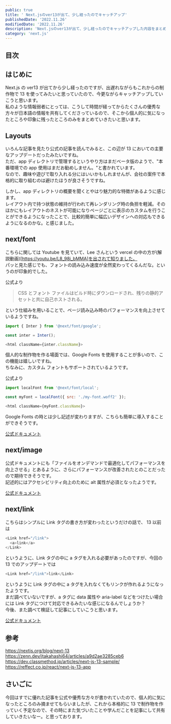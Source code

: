 ```yaml
---
public: true
title: ' Next.jsのver13が出て、少し経ったのでキャッチアップ'
publishedDate: '2022.11.26'
modifiedDate: '2022.11.26'
description: 'Next.jsのver13が出て、少し経ったのでキャッチアップした内容をまとめ'
category: 'next.js'
---
```


## 目次

## はじめに

Next.js の ver13 が出てから少し経ったのですが、出遅れながらもこれからの制作物で 13 を使ってみたいと思っていたので、今更ながらキャッチアップしていこうと思います。  
私のような情報弱者にとっては、こうして時間が経ってからたくさんの優秀な方々が日本語の情報を共有してくださっているので、そこから個人的に気になったところや印象に残ったところのみをまとめていきたいと思います。

## Layouts

いろんな記事を見たり公式の記事を読んでみると、この辺が 13 においての主要なアップデートだったみたいですね。  
ただ、app ディレクトリで管理するというやり方はまだベータ版のようで、"本番環境での app 使用はまだお勧めしません。"と書かれています。  
なので、趣味や遊びで取り入れる分にはいいかもしれませんが、会社の案件で本格的に取り組むのは避けたほうが良さそうですね。

しかし、app ディレクトリの概要を聞くとやはり魅力的な特徴があるように感じます。  
レイアウト内で持つ状態の維持が行われて再レンダリング時の負担を軽減。そのほかにもレイアウトのネストが可能になりページごとに表示のカスタムを行うことができるようになったことで、比較的簡単に幅広いデザインへの対応もできるようになるのかな。と感じました。

## next/font

こちらに関しては Youtube を見ていて、Lee さんという vercel の中の方が(解説動画)[https://youtu.be/L8_98i_bMMA]を出されて知りました。  
パッと見た感じでも、フォントの読み込み速度が全然変わってくるんだな。というのが印象的でした。

公式より

> CSS とフォント ファイルはビルド時にダウンロードされ、残りの静的アセットと共に自己ホストされる。

という仕組みを用いることで、ページ読み込み時のパフォーマンスを向上させているようですね。

```js
import { Inter } from '@next/font/google';

const inter = Inter();

<html className={inter.className}>
```

個人的な制作物を作る場面では、Google Fonts を使用することが多いので、この機能は嬉しいですね。  
ちなみに、カスタム フォントもサポートされているようです。

公式より

```js
import localFont from '@next/font/local';

const myFont = localFont({ src: './my-font.woff2' });

<html className={myFont.className}>
```

Google Fonts の時とは少し記述が変わりますが、こちらも簡単に導入することができそうです。

[公式ドキュメント](https://nextjs.org/blog/next-13#nextfont)

## next/image

公式ドキュメントにも「ファイルをオンデマンドで最適化してパフォーマンスを向上させる」とあるように、さらにパフォーマンスが改善されたとのことだったので期待できそうです。  
記述的にはアクセシビリティ向上のために alt 属性が必須となったようです。

[公式ドキュメント](https://nextjs.org/blog/next-13#nextimage)

## next/link

こちらはシンプルに Link タグの書き方が変わったというだけの話で、
13 以前は

```js
<Link href="/link">
  <a>link</a>
</Link>
```

というように、Link タグの中に a タグを入れる必要があったのですが、今回の 13 でのアップデートでは

```js
<Link href="/link">link</Link>
```

というように Link タグの中に a タグを入れなくてもリンクが作れるようになったようです。  
まだ調べていないですが、a タグに data 属性や aria-label などをつけたい場合には Link タグにつけて対応できるみたいな感じになるんでしょうか？  
今後、また調べて検証して記事にしていこうと思います。

[公式ドキュメント](https://nextjs.org/blog/next-13#nextfont)

## 参考

https://nextjs.org/blog/next-13  
https://zenn.dev/jtakahashi64/articles/a9d2ae3285ceb6
https://dev.classmethod.jp/articles/next-js-13-sample/
https://reffect.co.jp/react/next-js-13-app

## さいごに

今回はすでに優れた記事を公式や優秀な方々が書かれていたので、個人的に気になったところのみ摘ませてもらいましたが、これから本格的に 13 で制作物を作っていく予定なので、その時にまた気づいたことや学んだことを記事にして共有していきたいなー。と思っております。
